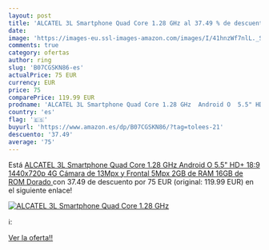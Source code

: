 ```yaml
---
layout: post
title: 'ALCATEL 3L Smartphone Quad Core 1.28 GHz al 37.49 % de descuento'
date: 
image: 'https://images-eu.ssl-images-amazon.com/images/I/41hnzWf7nlL._SL200_.jpg'
comments: true
category: ofertas
author: ring
slug: 'B07CGSKN86-es'
actualPrice: 75 EUR
currency: EUR
price: 75
comparePrice: 119.99 EUR
prodname: 'ALCATEL 3L Smartphone Quad Core 1.28 GHz  Android O  5.5" HD+ 18:9  1440x720p  4G  Cámara de 13Mpx y Frontal 5Mpx  2GB de RAM  16GB de ROM   Dorado '
country: 'es'
flag: '🇪🇸'
buyurl: 'https://www.amazon.es/dp/B07CGSKN86/?tag=tolees-21'
descuento: '37.49'
average: '75'
---
```


Está [ALCATEL 3L Smartphone Quad Core 1.28 GHz  Android O  5.5" HD+ 18:9  1440x720p  4G  Cámara de 13Mpx y Frontal 5Mpx  2GB de RAM  16GB de ROM   Dorado ](https://www.amazon.es/dp/B07CGSKN86/?tag=tolees-21) con 37.49 de descuento por 75 EUR (original: 119.99 EUR) en el siguiente enlace!

[![ALCATEL 3L Smartphone Quad Core 1.28 GHz](https://images-eu.ssl-images-amazon.com/images/I/41hnzWf7nlL._SL200_.jpg)](https://www.amazon.es/dp/B07CGSKN86/?tag=tolees-21)

ℹ️:


[Ver la oferta!!](https://www.amazon.es/dp/B07CGSKN86/?tag=tolees-21)
